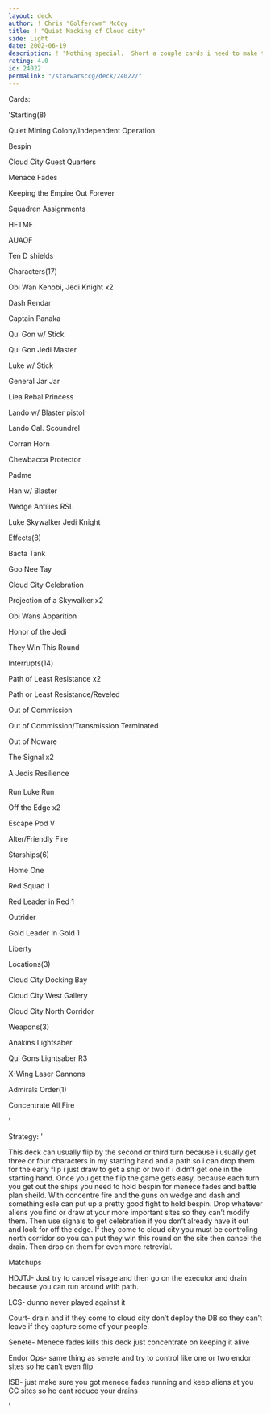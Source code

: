 ```yaml
---
layout: deck
author: ! Chris "Golfercwm" McCoy
title: ! "Quiet Macking of Cloud city"
side: Light
date: 2002-06-19
description: ! "Nothing special.  Short a couple cards i need to make the deck better"
rating: 4.0
id: 24022
permalink: "/starwarsccg/deck/24022/"
---
```

Cards: 

'Starting(8)

Quiet Mining Colony/Independent Operation

Bespin 

Cloud City Guest Quarters

Menace Fades

Keeping the Empire Out Forever

Squadren Assignments

HFTMF

AUAOF

Ten D shields


Characters(17)

Obi Wan Kenobi, Jedi Knight x2

Dash Rendar

Captain Panaka

Qui Gon w/ Stick

Qui Gon Jedi Master

Luke w/ Stick

General Jar Jar

Liea Rebal Princess

Lando w/ Blaster pistol

Lando Cal. Scoundrel

Corran Horn

Chewbacca Protector

Padme

Han w/ Blaster

Wedge Antilies RSL

Luke Skywalker Jedi Knight


Effects(8)

Bacta Tank

Goo Nee Tay

Cloud City Celebration

Projection of a Skywalker x2

Obi Wans Apparition

Honor of the Jedi

They Win This Round


Interrupts(14)

Path of Least Resistance x2

Path or Least Resistance/Reveled

Out of Commission 

Out of Commission/Transmission Terminated

Out of Noware

The Signal x2

A Jedis Resilience

Run Luke Run

Off the Edge x2

Escape Pod V

Alter/Friendly Fire


Starships(6)

Home One

Red Squad 1

Red Leader in Red 1

Outrider

Gold Leader In Gold 1

Liberty


Locations(3)

Cloud City Docking Bay

Cloud City West Gallery

Cloud City North Corridor


Weapons(3)

Anakins Lightsaber 

Qui Gons Lightsaber R3

X-Wing Laser Cannons


Admirals Order(1)

Concentrate All Fire

'

Strategy: '

This deck can usually flip by the second or third turn because i usually get three or four characters in my starting hand and a path so i can drop them for the early flip i just draw to get a ship or two if i didn’t get one in the starting hand.  Once you get the flip the game gets easy, because each turn you get out the ships you need to hold bespin for menece fades and battle plan sheild.  With concentre fire and the guns on wedge and dash and something esle can put up a pretty good fight to hold bespin.  Drop whatever aliens you find or draw at your more important sites so they can’t modify them.  Then use signals to get celebration if you don’t already have it out and look for off the edge.  If they come to cloud city you must be controling north corridor so you can put they win this round on the site then cancel the drain.  Then drop on them for even more retrevial.


Matchups


HDJTJ- Just try to cancel visage and then go on the executor and drain because you can run around with path.


LCS- dunno never played against it


Court- drain and if they come to cloud city don’t deploy the DB so they can’t leave if they capture some of your people.


Senete- Menece fades kills this deck just concentrate on keeping it alive


Endor Ops- same thing as senete and try to control like one or two endor sites so he can’t even flip


ISB- just make sure you got menece fades running and keep aliens at you CC sites so he cant reduce your drains



'
